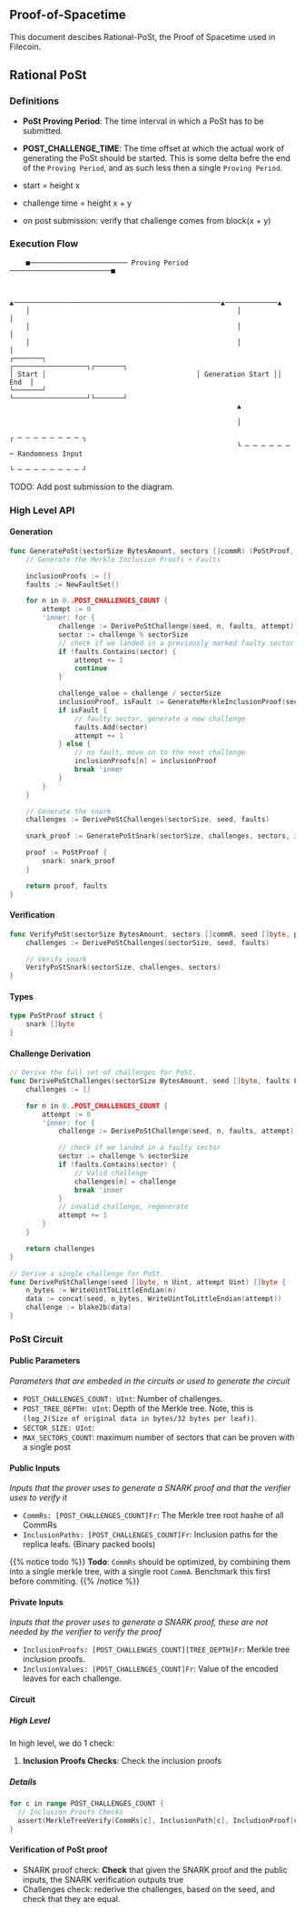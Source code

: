 ## Proof-of-Spacetime

This document descibes Rational-PoSt, the Proof of Spacetime used in Filecoin.


## Rational PoSt

### Definitions

- **PoSt Proving Period**: The time interval in which a PoSt has to be submitted.
- **POST_CHALLENGE_TIME**: The time offset at which the actual work of generating the PoSt should be started. This is some delta befre the end of the `Proving Period`, and as such less then a single `Proving Period`.

- start = height x
- challenge time = height x + y
- on post submission: verify that challenge comes from block(x + y)

### Execution Flow

```
    ■──────────────────────── Proving Period ─────────────────────────■


    ▲───────────────────────────────────────────────────▲─────────────▲
    │                                                   │             │
    │                                                   │             │
    │                                                   │             │
┌───────┐                                     ┌──────────────────┐┌───────┐
│ Start │                                     │ Generation Start ││  End  │
└───────┘                                     └──────────────────┘└───────┘
                                                        ▲

                                                        │
                                                                       ┌ ─ ─ ─ ─ ─ ─ ─ ─ ┐
                                                        └ ─ ─ ─ ─ ─ ─ ─ Randomness Input
                                                                       └ ─ ─ ─ ─ ─ ─ ─ ─ ┘
```

TODO: Add post submission to the diagram.




### High Level API

#### Generation

```go
func GeneratePoSt(sectorSize BytesAmount, sectors []commR) (PoStProof, FaultSet) {
    // Generate the Merkle Inclusion Proofs + Faults

    inclusionProofs := []
    faults := NewFaultSet()

    for n in 0..POST_CHALLENGES_COUNT {
        attempt := 0
        'inner: for {
            challenge := DerivePoStChallenge(seed, n, faults, attempt)
            sector := challenge % sectorSize
            // check if we landed in a previously marked faulty sector
            if !faults.Contains(sector) {
                attempt += 1
                continue
            }

            challenge_value = challenge / sectorSize
            inclusionProof, isFault := GenerateMerkleInclusionProof(sector, challenge_value)
            if isFault {
                // faulty sector, generate a new challenge
                faults.Add(sector)
                attempt += 1
            } else {
                // no fault, move on to the next challenge
                inclusionProofs[n] = inclusionProof
                break 'inner
            }
        }
    }

    // Generate the snark
    challenges := DerivePoStChallenges(sectorSize, seed, faults)

    snark_proof := GeneratePoStSnark(sectorSize, challenges, sectors, inclusionProofs)

    proof := PoStProof {
        snark: snark_proof
    }

    return proof, faults
}
```

#### Verification


```go
func VerifyPoSt(sectorSize BytesAmount, sectors []commR, seed []byte, proof PoStProof, faults FaultSet) bool {
    challenges := DerivePoStChallenges(sectorSize, seed, faults)

    // Verify snark
    VerifyPoStSnark(sectorSize, challenges, sectors)
}
```


#### Types

```go
type PoStProof struct {
    snark []byte
}
```

#### Challenge Derivation

```go
// Derive the full set of challenges for PoSt.
func DerivePoStChallenges(sectorSize BytesAmount, seed []byte, faults FaultSet) [POST_CHALLENGES_COUNT][]byte {
    challenges := []

    for n in 0..POST_CHALLENGES_COUNT {
        attempt := 0
        'inner: for {
            challenge := DerivePoStChallenge(seed, n, faults, attempt)

            // check if we landed in a faulty sector
            sector := challenge % sectorSize
            if !faults.Contains(sector) {
                // Valid challenge
                challenges[n] = challenge
                break 'inner
            }
            // invalid challenge, regenerate
            attempt += 1
        }
    }

    return challenges
}

// Derive a single challenge for PoSt.
func DerivePoStChallenge(seed []byte, n Uint, attempt Uint) []byte {
    n_bytes := WriteUintToLittleEndian(n)
    data := concat(seed, n_bytes, WriteUintToLittleEndian(attempt))
    challenge := blake2b(data)
}
```


### PoSt Circuit

#### Public Parameters

*Parameters that are embeded in the circuits or used to generate the circuit*

- `POST_CHALLENGES_COUNT: UInt`: Number of challenges.
- `POST_TREE_DEPTH: UInt`: Depth of the Merkle tree. Note, this is `(log_2(Size of original data in bytes/32 bytes per leaf))`.
- `SECTOR_SIZE: UInt`:
- `MAX_SECTORS_COUNT`: maximum number of sectors that can be proven with a single post

#### Public Inputs

*Inputs that the prover uses to generate a SNARK proof and that the verifier uses to verify it*

- `CommRs: [POST_CHALLENGES_COUNT]Fr`: The Merkle tree root hashe of all CommRs
- `InclusionPaths: [POST_CHALLENGES_COUNT]Fr`: Inclusion paths for the replica leafs. (Binary packed bools)

{{% notice todo %}}
**Todo**: `CommRs` should be optimized, by combining them into a single merkle tree, with a single root `CommA`.
Benchmark this first before commiting.
{{% /notice %}}

#### Private Inputs

*Inputs that the prover uses to generate a SNARK proof, these are not needed by the verifier to verify the proof*

- `InclusionProofs: [POST_CHALLENGES_COUNT][TREE_DEPTH]Fr`: Merkle tree inclusion proofs.
- `InclusionValues: [POST_CHALLENGES_COUNT]Fr`: Value of the encoded leaves for each challenge.


#### Circuit

##### High Level

In high level, we do 1 check:

1. **Inclusion Proofs Checks**: Check the inclusion proofs

##### Details

```go
for c in range POST_CHALLENGES_COUNT {
  // Inclusion Proofs Checks
  assert(MerkleTreeVerify(CommRs[c], InclusionPath[c], IncludionProof[c], InclusionValue[c]))
}
```

#### Verification of PoSt proof

- SNARK proof check: **Check** that given the SNARK proof and the public inputs, the SNARK verification outputs true
- Challenges check: rederive the challenges, based on the seed, and check that they are equal.
